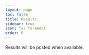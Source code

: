 ```yaml
---
layout: page
toc: false
title: Results
sidebar: true
icon: fas fa-medal
order: 6
---
```


Results will be posted when available.